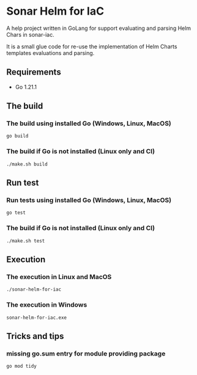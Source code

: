 Sonar Helm for IaC
==========

A help project written in GoLang for support evaluating and parsing Helm Chars in sonar-iac.

It is a small glue code for re-use the implementation of Helm Charts templates evaluations and parsing.

## Requirements

* Go 1.21.1

## The build

### The build using installed Go (Windows, Linux, MacOS)
```shell
go build
```

### The build if Go is not installed (Linux only and CI)
```shell
./make.sh build
```

## Run test

### Run tests using installed Go (Windows, Linux, MacOS)
```shell
go test
```

### The build if Go is not installed (Linux only and CI)
```shell
./make.sh test
```

## Execution

### The execution in Linux and MacOS 
```shell
./sonar-helm-for-iac
```

### The execution in Windows
```shell
sonar-helm-for-iac.exe
```

## Tricks and tips

### missing go.sum entry for module providing package

```shell
go mod tidy
```
